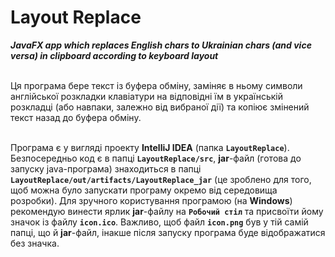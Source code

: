 # Layout Replace
__*JavaFX app which replaces English chars to Ukrainian chars (and vice versa) in clipboard according to keyboard layout*__<br/><br/>


Ця програма бере текст із буфера обміну, заміняє в ньому символи англійської розкладки клавіатури на відповідні їм в українській розкладці (або навпаки, залежно від вибраної дії) та копіює змінений текст назад до буфера обміну.<br/><br/>

Програма є у вигляді проекту __IntelliJ IDEA__ (папка __`LayoutReplace`__). Безпосередньо код є в папці __`LayoutReplace/src`__, __jar__-файл (готова до запуску java-програма) знаходиться в папці __`LayoutReplace/out/artifacts/LayoutReplace_jar`__ (це зроблено для того, щоб можна було запускати програму окремо від середовища розробки). Для зручного користування програмою (на __Windows__) рекомендую винести ярлик __jar__-файлу на __`Робочий стіл`__ та присвоїти йому значок із файлу __`icon.ico`__. Важливо, щоб файл __`icon.png`__ був у тій самій папці, що й __jar__-файл, інакше після запуску програма буде відображатися без значка.
